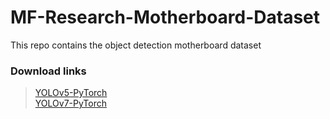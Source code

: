 # MF-Research-Motherboard-Dataset
This repo contains the object detection motherboard dataset

### Download links
> [YOLOv5-PyTorch](https://staticfile.osl.ink/staticFiles/Motherboard.yolov5pytorch.zip)    
> [YOLOv7-PyTorch](https://staticfile.osl.ink/staticFiles/Motherboard.yolov7pytorch.zip)
